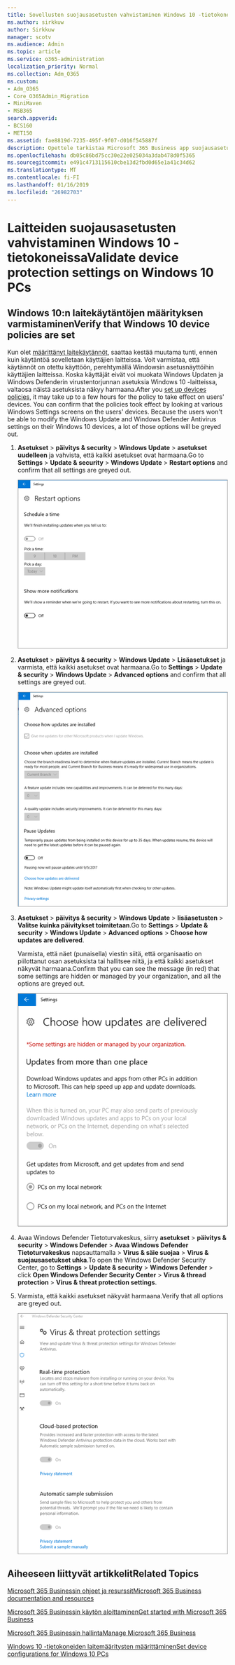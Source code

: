 ```yaml
---
title: Sovellusten suojausasetusten vahvistaminen Windows 10 -tietokoneissa
ms.author: sirkkuw
author: Sirkkuw
manager: scotv
ms.audience: Admin
ms.topic: article
ms.service: o365-administration
localization_priority: Normal
ms.collection: Adm_O365
ms.custom:
- Adm_O365
- Core_O365Admin_Migration
- MiniMaven
- MSB365
search.appverid:
- BCS160
- MET150
ms.assetid: fae8819d-7235-495f-9f07-d016f545887f
description: Opettele tarkistaa Microsoft 365 Business app suojausasetukset Windows 10-laitteet.
ms.openlocfilehash: db05c86bd75cc30e22e025034a3dab478d0f5365
ms.sourcegitcommit: e491c4713115610cbe13d2fbd0d65e1a41c34d62
ms.translationtype: MT
ms.contentlocale: fi-FI
ms.lasthandoff: 01/16/2019
ms.locfileid: "26982703"
---
```

# <a name="validate-device-protection-settings-on-windows-10-pcs"></a><span data-ttu-id="7fffb-103">Laitteiden suojausasetusten vahvistaminen Windows 10 -tietokoneissa</span><span class="sxs-lookup"><span data-stu-id="7fffb-103">Validate device protection settings on Windows 10 PCs</span></span>

## <a name="verify-that-windows-10-device-policies-are-set"></a><span data-ttu-id="7fffb-104">Windows 10:n laitekäytäntöjen määrityksen varmistaminen</span><span class="sxs-lookup"><span data-stu-id="7fffb-104">Verify that Windows 10 device policies are set</span></span>

<span data-ttu-id="7fffb-p101">Kun olet [määrittänyt laitekäytännöt](protection-settings-for-windows-10-pcs.md), saattaa kestää muutama tunti, ennen kuin käytäntöä sovelletaan käyttäjien laitteissa. Voit varmistaa, että käytännöt on otettu käyttöön, perehtymällä Windowsin asetusnäyttöihin käyttäjien laitteissa. Koska käyttäjät eivät voi muokata Windows Updaten ja Windows Defenderin virustentorjunnan asetuksia Windows 10 -laitteissa, valtaosa näistä asetuksista näkyy harmaana.</span><span class="sxs-lookup"><span data-stu-id="7fffb-p101">After you [set up devices policies](protection-settings-for-windows-10-pcs.md), it may take up to a few hours for the policy to take effect on users' devices. You can confirm that the policies took effect by looking at various Windows Settings screens on the users' devices. Because the users won't be able to modify the Windows Update and Windows Defender Antivirus settings on their Windows 10 devices, a lot of those options will be greyed out.</span></span>
  
1. <span data-ttu-id="7fffb-108">**Asetukset** \> **päivitys &amp; security** \> **Windows Update** \> **asetukset uudelleen** ja vahvista, että kaikki asetukset ovat harmaana.</span><span class="sxs-lookup"><span data-stu-id="7fffb-108">Go to **Settings** \> **Update &amp; security** \> **Windows Update** \> **Restart options** and confirm that all settings are greyed out.</span></span> 
    
    ![All the Restart options are greyed out.](media/31308da9-18b0-47c5-bbf6-d5fa6747c376.png)
  
2. <span data-ttu-id="7fffb-110">**Asetukset** \> **päivitys &amp; security** \> **Windows Update** \> **Lisäasetukset** ja varmista, että kaikki asetukset ovat harmaana.</span><span class="sxs-lookup"><span data-stu-id="7fffb-110">Go to **Settings** \> **Update &amp; security** \> **Windows Update** \> **Advanced options** and confirm that all settings are greyed out.</span></span> 
    
    ![Windows Advanced updates options are all greyed out.](media/049cf281-d503-4be9-898b-c0a3286c7fc2.png)
  
3. <span data-ttu-id="7fffb-112">**Asetukset** \> **päivitys &amp; security** \> **Windows Update** \> **lisäasetusten** \> **Valitse kuinka päivitykset toimitetaan**.</span><span class="sxs-lookup"><span data-stu-id="7fffb-112">Go to **Settings** \> **Update &amp; security** \> **Windows Update** \> **Advanced options** \> **Choose how updates are delivered**.</span></span>
    
    <span data-ttu-id="7fffb-113">Varmista, että näet (punaisella) viestin siitä, että organisaatio on piilottanut osan asetuksista tai hallitsee niitä, ja että kaikki asetukset näkyvät harmaana.</span><span class="sxs-lookup"><span data-stu-id="7fffb-113">Confirm that you can see the message (in red) that some settings are hidden or managed by your organization, and all the options are greyed out.</span></span>
    
    ![Choose how updates are delivered page indicates settings are hidden or managed by your organization.](media/6b3e37c5-da41-4afd-9983-b4f406216b59.png)
  
4. <span data-ttu-id="7fffb-115">Avaa Windows Defender Tietoturvakeskus, siirry **asetukset** \> **päivitys &amp; security** \> **Windows Defender** \> **Avaa Windows Defender Tietoturvakeskus** napsauttamalla \> **Virus &amp; säie suojaa** \> **Virus &amp; suojausasetukset uhka**.</span><span class="sxs-lookup"><span data-stu-id="7fffb-115">To open the Windows Defender Security Center, go to **Settings** \> **Update &amp; security** \> **Windows Defender** \> click **Open Windows Defender Security Center** \> **Virus &amp; thread protection** \> **Virus &amp; threat protection settings**.</span></span> 
    
5. <span data-ttu-id="7fffb-116">Varmista, että kaikki asetukset näkyvät harmaana.</span><span class="sxs-lookup"><span data-stu-id="7fffb-116">Verify that all options are greyed out.</span></span> 
    
    ![The Virus and threat protection settings are greyed out.](media/9ca68d40-a5d9-49d7-92a4-c581688b5926.png)
  
## <a name="related-topics"></a><span data-ttu-id="7fffb-118">Aiheeseen liittyvät artikkelit</span><span class="sxs-lookup"><span data-stu-id="7fffb-118">Related Topics</span></span>

[<span data-ttu-id="7fffb-119">Microsoft 365 Businessin ohjeet ja resurssit</span><span class="sxs-lookup"><span data-stu-id="7fffb-119">Microsoft 365 Business documentation and resources</span></span>](https://go.microsoft.com/fwlink/p/?linkid=853701)
  
[<span data-ttu-id="7fffb-120">Microsoft 365 Businessin käytön aloittaminen</span><span class="sxs-lookup"><span data-stu-id="7fffb-120">Get started with Microsoft 365 Business</span></span>](microsoft-365-business-overview.md)
  
[<span data-ttu-id="7fffb-121">Microsoft 365 Businessin hallinta</span><span class="sxs-lookup"><span data-stu-id="7fffb-121">Manage Microsoft 365 Business</span></span>](manage.md)
  
[<span data-ttu-id="7fffb-122">Windows 10 -tietokoneiden laitemääritysten määrittäminen</span><span class="sxs-lookup"><span data-stu-id="7fffb-122">Set device configurations for Windows 10 PCs</span></span>](protection-settings-for-windows-10-pcs.md)
  

